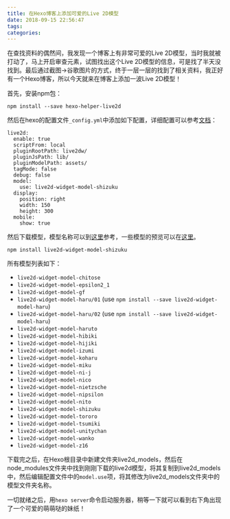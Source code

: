 ```yaml
---
title: 在Hexo博客上添加可爱的Live 2D模型
date: 2018-09-15 22:56:47
tags:
categories:
---
```


在查找资料的偶然间，我发现一个博客上有非常可爱的Live 2D模型，当时我就被打动了，马上开启审查元素，试图找出这个Live 2D模型的信息，可是找了半天没找到。最后通过截图->谷歌图片的方式，终于一层一层的找到了相关资料，我正好有一个Hexo博客，所以今天就来在博客上添加一波Live 2D模型！

首先，安装npm包：
```
npm install --save hexo-helper-live2d
```
然后在hexo的配置文件`_config.yml`中添加如下配置，详细配置可以参考[文档](https://github.com/EYHN/hexo-helper-live2d/blob/master/README.zh-CN.md)：
```
live2d:
  enable: true
  scriptFrom: local
  pluginRootPath: live2dw/
  pluginJsPath: lib/
  pluginModelPath: assets/
  tagMode: false
  debug: false
  model:
    use: live2d-widget-model-shizuku
  display:
    position: right
    width: 150
    height: 300
  mobile:
    show: true
```
然后下载模型，模型名称可以到[这里](https://github.com/xiazeyu/live2d-widget-models)参考，一些模型的预览可以在[这里](https://huaji8.top/post/live2d-plugin-2.0/)。
```
npm install live2d-widget-model-shizuku
```


所有模型列表如下：

- `live2d-widget-model-chitose`
- `live2d-widget-model-epsilon2_1`
- `live2d-widget-model-gf`
- `live2d-widget-model-haru/01` (use `npm install --save live2d-widget-model-haru`)
- `live2d-widget-model-haru/02` (use `npm install --save live2d-widget-model-haru`)
- `live2d-widget-model-haruto`
- `live2d-widget-model-hibiki`
- `live2d-widget-model-hijiki`
- `live2d-widget-model-izumi`
- `live2d-widget-model-koharu`
- `live2d-widget-model-miku`
- `live2d-widget-model-ni-j`
- `live2d-widget-model-nico`
- `live2d-widget-model-nietzsche`
- `live2d-widget-model-nipsilon`
- `live2d-widget-model-nito`
- `live2d-widget-model-shizuku`
- `live2d-widget-model-tororo`
- `live2d-widget-model-tsumiki`
- `live2d-widget-model-unitychan`
- `live2d-widget-model-wanko`
- `live2d-widget-model-z16`

下载完之后，在Hexo根目录中新建文件夹live2d_models，然后在node_modules文件夹中找到刚刚下载的live2d模型，将其复制到live2d_models中，然后编辑配置文件中的`model.use`项，将其修改为live2d_models文件夹中的模型文件夹名称。

一切就绪之后，用`hexo server`命令启动服务器，稍等一下就可以看到右下角出现了一个可爱的萌萌哒的妹纸！


